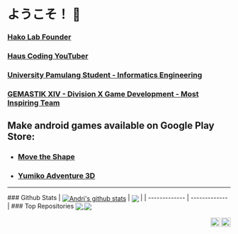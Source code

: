 # ようこそ！ 👋
### [Hako Lab Founder](https://hako-lab-dev.blogspot.com)
### [Haus Coding YouTuber](https://youtube.com/hauscoding)
### [University Pamulang Student - Informatics Engineering](https://informatika.unpam.ac.id)
### [GEMASTIK XIV - Division X Game Development - Most Inspiring Team](https://informatika.unpam.ac.id/berita/detail/universitas-pamulang-meraih-most-inspiring-team-pada-gemastik-xiv)

## Make android games available on Google Play Store:
- ### [Move the Shape](https://play.google.com/store/apps/details?id=com.HakoLab.MovetheShape)
- ### [Yumiko Adventure 3D](https://play.google.com/store/apps/details?id=com.HakoLab.YumikoAdventure3D)

<hr>
### Github Stats
| <a href="https://github.com/hako-975/github-readme-stats"><img align="center" src="https://github-readme-stats.vercel.app/api?username=hako-975&show_icons=true&include_all_commits=true&theme=dark&hide_border=true" alt="Andri's github stats" /></a> | <a href="https://github.com/hako-975/github-readme-stats"><img align="center" src="https://github-readme-stats.vercel.app/api/top-langs/?username=hako-975&layout=compact&theme=dark&hide_border=true" /></a> |
| ------------- | ------------- |
### Top Repositories

<a href="https://github.com/hako-975/unpam-file">
  <img align="center" src="https://github-readme-stats.vercel.app/api/pin/?username=hako-975&repo=unpam-file&theme=dark" />
</a>
<a href="https://github.com/hako-975/hako-975.github.io">
  <img align="center" src="https://github-readme-stats.vercel.app/api/pin/?username=hako-975&repo=hako-975.github.io&theme=dark" />
</a>

<br />
<br />

<a href="https://twitter.com/hauscoding">
  <img align="right" alt="Haus Coding | Twitter" width="21px" src="https://abs.twimg.com/responsive-web/client-web/icon-ios.b1fc7278.png" />
</a>

<a href="https://youtube.com/hauscoding">
  <img align="right" alt="Haus Coding | Twitter" width="21px" src="https://www.youtube.com/s/desktop/e06db45c/img/favicon_144x144.png" />
</a>


<!--
**hako-975/hako-975** is a ✨ _special_ ✨ repository because its `README.md` (this file) appears on your GitHub profile.

Here are some ideas to get you started:

- 🔭 I’m currently working on ...
- 🌱 I’m currently learning ...
- 👯 I’m looking to collaborate on ...
- 🤔 I’m looking for help with ...
- 💬 Ask me about ...
- 📫 How to reach me: ...
- 😄 Pronouns: ...
- ⚡ Fun fact: ...
-->
